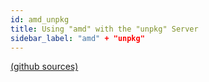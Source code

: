 ```yaml
---
id: amd_unpkg
title: Using "amd" with the "unpkg" Server 
sidebar_label: "amd" + "unpkg"
---
```


[(github sources)](https://github.com/hpcc-systems/Visualization/tree/master/demos/quickstart/amd_unpkg)
